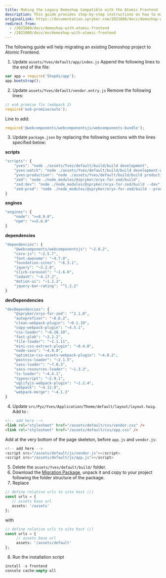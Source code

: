 ```yaml
---
title: Making the Legacy Demoshop Compatible with the Atomic Frontend
description: This guide provides step-by-step instructions on how to make the Legacy Demoshop compatible with the Atomic Frontend
originalLink: https://documentation.spryker.com/2021080/docs/demoshop-with-atomic-frontend
redirect_from:
  - /2021080/docs/demoshop-with-atomic-frontend
  - /2021080/docs/en/demoshop-with-atomic-frontend
---
```


The following guide will help migrating an existing Demoshop project to Atomic Frontend.
1. Update `assets/Yves/default/app/index.js`
Append the following lines to the end of the file:

```js
var app = require('ShopUi/app');
app.bootstrap();
```

2. Update `assets/Yves/default/vendor.entry.js`
Remove the following lines:

```js
// es6 promise fix (webpack 2)
require('es6-promise/auto');
```

Line to add:

```js
require('@webcomponents/webcomponentsjs/webcomponents-bundle');
```

3. Update `package.json` by replacing the following sections with the lines specified below:

**scripts**

```js
"scripts": {
    "yves": "node ./assets/Yves/default/build/build development",
	"yves:watch": "node ./assets/Yves/default/build/build development-watch",
	"yves:production": "node ./assets/Yves/default/build/build production",
	"zed": "node ./node_modules/@spryker/oryx-for-zed/build",
	"zed:dev": "node ./node_modules/@spryker/oryx-for-zed/build --dev",
	"zed:prod": "node ./node_modules/@spryker/oryx-for-zed/build --prod"
}
```
    
**engines**
    
```php
"engines": {
    "node": ">=8.9.0",
    "npm": ">=5.6.0"
}
```
    
**dependencies**
    
```php
"dependencies": {
    "@webcomponents/webcomponentsjs": "~2.0.2",
    "core-js": "~2.5.7",
    "font-awesome": "~4.7.0",
    "foundation-sites": "~6.3.1",
    "jquery": "~3.2.0",
    "slick-carousel": "~1.6.0",
    "lodash": "~4.17.2",
    "motion-ui": "~1.2.2",
    "jquery-bar-rating": "^1.2.2"
}
```
    
**devDependencies**
    
```php
"devDependencies": {
    "@spryker/oryx-for-zed": "^2.1.0",
    "autoprefixer": "~8.6.2",
    "clean-webpack-plugin": "~0.1.19",
    "copy-webpack-plugin": "~4.5.1",
    "css-loader": "~0.28.10",
    "fast-glob": "~2.2.2",
    "file-loader": "~1.1.11",
    "mini-css-extract-plugin": "~0.4.0",
    "node-sass": "~4.9.0",
    "optimize-css-assets-webpack-plugin": "~4.0.2",
    "postcss-loader": "~2.1.5",
    "sass-loader": "~7.0.3",
    "sass-resources-loader": "~1.3.3",
    "ts-loader": "~4.4.1",
    "typescript": "~2.9.1",
    "uglifyjs-webpack-plugin": "~1.2.4",
    "webpack": "~4.12.0",
    "webpack-merge": "~4.1.3"
}
```

4. Update `src/Pyz/Yves/Application/Theme/default/layout/layout.twig`.
Add <script src="/assets/default/js/runtime.js"></script> to <head>:
    
```html
<!-- add here -->
<link rel="stylesheet" href="/assets/default/css/vendor.css" />
<link rel="stylesheet" href="/assets/default/css/app.css" />
```    
    
Add <script src="/assets/default/js/es6-polyfill.js"></script> at the very bottom of the page skeleton, before `app.js` and `vendor.js`:

```js
<!-- add here -->
<script src="/assets/default/js/vendor.js"></script>
<script src="/assets/default/js/app.js"></script>
```

5. Delete the `assets/Yves/default/build/` folder.
6. Download the [Migration Package](https://cdn.document360.io/9fafa0d5-d76f-40c5-8b02-ab9515d3e879/Images/Documentation/migration-Package.zip), unpack it and copy to your project following the folder structure of the package.
7. Replace 

```php
// define relative urls to site host (/)
const urls = {
   // assets base url
   assets: '/assets'
};
```

with

```php
// define relative urls to site host (/)
const urls = {
     // assets base url
     assets: '/assets/default'
};
```

8. Run the installation script

```php
install -s frontend
console cache:empty-all
```
